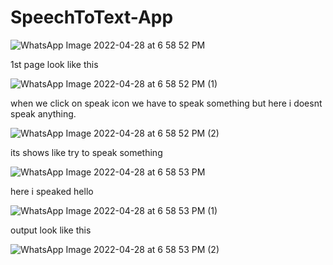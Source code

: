 # SpeechToText-App



![WhatsApp Image 2022-04-28 at 6 58 52 PM](https://user-images.githubusercontent.com/101108540/165764268-de0cb242-c4dc-4928-9ef0-ed007b52cc61.jpeg)


1st page look like this





![WhatsApp Image 2022-04-28 at 6 58 52 PM (1)](https://user-images.githubusercontent.com/101108540/165764338-d907f984-cade-4097-884d-80ae84b0e19d.jpeg)



when we click on speak icon we have to speak something but here i doesnt speak anything. 




![WhatsApp Image 2022-04-28 at 6 58 52 PM (2)](https://user-images.githubusercontent.com/101108540/165764564-49cdea14-33ee-4b96-9f1e-3cece1e845c8.jpeg)



its shows like try to speak something





![WhatsApp Image 2022-04-28 at 6 58 53 PM](https://user-images.githubusercontent.com/101108540/165764689-8f8570f8-0cac-42db-a474-4ff2fdb9ce41.jpeg)




here i speaked hello




![WhatsApp Image 2022-04-28 at 6 58 53 PM (1)](https://user-images.githubusercontent.com/101108540/165764812-6b6d16dd-198c-432a-81d4-a6813b3e1a56.jpeg)





output look like this





![WhatsApp Image 2022-04-28 at 6 58 53 PM (2)](https://user-images.githubusercontent.com/101108540/165764874-8892654f-c582-45c1-a263-7fca7bac852b.jpeg)

